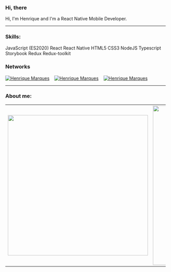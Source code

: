 ### Hi, there

Hi, I'm Henrique and I'm a React Native Mobile Developer.

---

### Skills:

JavaScript (ES2020)
React
React Native
HTML5
CSS3
NodeJS
Typescript
Storybook
Redux
Redux-toolkit



### Networks

  <p align="left">
<a href="https://twitter.com/hmarques98_" target="_blank"><img align="center" src="https://img.shields.io/badge/Twitter-1DA1F2?style=for-the-badge&logo=twitter&logoColor=white" alt="Henrique Marques" /></a> &nbsp;&nbsp;
  <a href="https://www.linkedin.com/in/hmarques98/" target="_blank"><img align="center" src="https://img.shields.io/badge/LinkedIn-0077B5?style=for-the-badge&logo=linkedin&logoColor=white" alt="Henrique Marques" /></a> &nbsp;&nbsp;
  <a href="mailto:marquesprogrammer@hotmail.com" target="_blank"><img align="center" src="https://img.shields.io/badge/Microsoft_Outlook-0078D4?style=for-the-badge&logo=microsoft-outlook&logoColor=white" alt="Henrique Marques" /></a> &nbsp;&nbsp;
</p>

---

### About me:

<center>
    <table align="center">
      <tr>
          <td>
              <img width="440px" align="center" src="https://github-readme-stats.vercel.app/api?username=hmarques98&show_icons=true&count_private=true&hide_border=true" />
          </td>
          <td>
              <img width="500px" align="center" src="https://github-readme-stats.vercel.app/api/top-langs/?username=hmarques98&hide=html&layout=compact&count_private=true&hide_border=true" />               </td>
      </tr>  
    </table>
</center>
